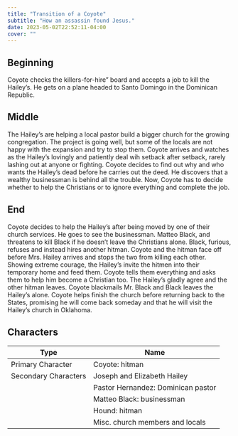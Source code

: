 ```yaml
---
title: "Transition of a Coyote"
subtitle: "How an assassin found Jesus."
date: 2023-05-02T22:52:11-04:00
cover: ""
---
```

## Beginning

Coyote checks the killers-for-hire” board and accepts a job to kill the Hailey’s. He gets on a plane headed to Santo Domingo in the Dominican Republic.

## Middle

The Hailey’s are helping a local pastor build a bigger church for the growing congregation. The project is going well, but some of the locals are not happy with the expansion and try to stop them. Coyote arrives and watches as the Hailey’s lovingly and patiently deal wih setback after setback, rarely lashing out at anyone or fighting. Coyote decides to find out why and who wants the Hailey’s dead before he carries out the deed. He discovers that a wealthy businessman  is behind all the trouble. Now, Coyote has to decide whether to help the Christians or to ignore everything and complete the job.

## End

Coyote decides to help the Hailey’s after being moved by one of their church services. He goes to see the businessman. Matteo Black, and threatens to kill Black if he doesn’t leave the Christians alone. Black, furious, refuses and instead hires another hitman. Coyote and the hitman face off before Mrs. Hailey arrives and stops the two from killing each other. Showing extreme courage, the Hailey’s invite the hitmen into their temporary home and feed them. Coyote tells them everything and asks them to help him become a Christian too. The Hailey’s gladly agree and the other hitman leaves. Coyote blackmails Mr. Black and Black leaves the Hailey’s alone. Coyote helps finish the church before returning back to the States, promising he will come back someday and that he will visit the Hailey’s church in Oklahoma.

## Characters

| Type | Name |
|---|---|
| Primary Character | Coyote: hitman |
| Secondary Characters | Joseph and Elizabeth Hailey |
|  | Pastor Hernandez: Dominican pastor |
|  | Matteo Black: businessman |
|  | Hound: hitman |
|  | Misc. church members and locals |

